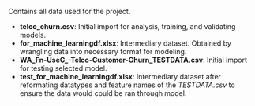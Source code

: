 Contains all data used for the project.
 - **telco_churn.csv**: Initial import for analysis, training, and validating models.
 - **for_machine_learningdf.xlsx**: Intermediary dataset. Obtained by wrangling data into necessary format for modeling.
 - **WA_Fn-UseC_-Telco-Customer-Churn_TESTDATA.csv**: Initial import for testing selected model.
 - **test_for_machine_learningdf.xlsx**: Intermediary dataset after reformating datatypes and feature names of the *TESTDATA.csv* to ensure the data would could be ran through model.
